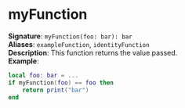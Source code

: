 # myFunction
**Signature**: `myFunction(foo: bar): bar` <br/>
**Aliases**: `exampleFunction`, `identityFunction` <br/>
**Description**: This function returns the value passed. <br/>
**Example**: <br/>
```lua
local foo: bar = ...
if myFunction(foo) == foo then
	return print("bar")
end
```
